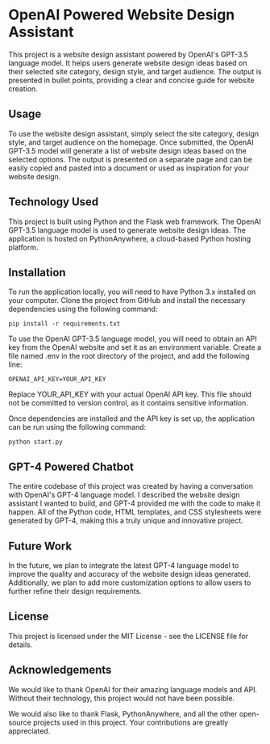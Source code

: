 # OpenAI Powered Website Design Assistant
This project is a website design assistant powered by OpenAI's GPT-3.5 language model. It helps users generate website design ideas based on their selected site category, design style, and target audience. The output is presented in bullet points, providing a clear and concise guide for website creation.

## Usage
To use the website design assistant, simply select the site category, design style, and target audience on the homepage. Once submitted, the OpenAI GPT-3.5 model will generate a list of website design ideas based on the selected options. The output is presented on a separate page and can be easily copied and pasted into a document or used as inspiration for your website design.

## Technology Used
This project is built using Python and the Flask web framework. The OpenAI GPT-3.5 language model is used to generate website design ideas. The application is hosted on PythonAnywhere, a cloud-based Python hosting platform.

## Installation
To run the application locally, you will need to have Python 3.x installed on your computer. Clone the project from GitHub and install the necessary dependencies using the following command:


`pip install -r requirements.txt`

To use the OpenAI GPT-3.5 language model, you will need to obtain an API key from the OpenAI website and set it as an environment variable. Create a file named .env in the root directory of the project, and add the following line:

`OPENAI_API_KEY=YOUR_API_KEY`

Replace YOUR_API_KEY with your actual OpenAI API key. This file should not be committed to version control, as it contains sensitive information.

Once dependencies are installed and the API key is set up, the application can be run using the following command:

`python start.py`

## GPT-4 Powered Chatbot
The entire codebase of this project was created by having a conversation with OpenAI's GPT-4 language model. I described the website design assistant I wanted to build, and GPT-4 provided me with the code to make it happen. All of the Python code, HTML templates, and CSS stylesheets were generated by GPT-4, making this a truly unique and innovative project.

## Future Work
In the future, we plan to integrate the latest GPT-4 language model to improve the quality and accuracy of the website design ideas generated. Additionally, we plan to add more customization options to allow users to further refine their design requirements.

## License
This project is licensed under the MIT License - see the LICENSE file for details.

## Acknowledgements
We would like to thank OpenAI for their amazing language models and API. Without their technology, this project would not have been possible.

We would also like to thank Flask, PythonAnywhere, and all the other open-source projects used in this project. Your contributions are greatly appreciated.
